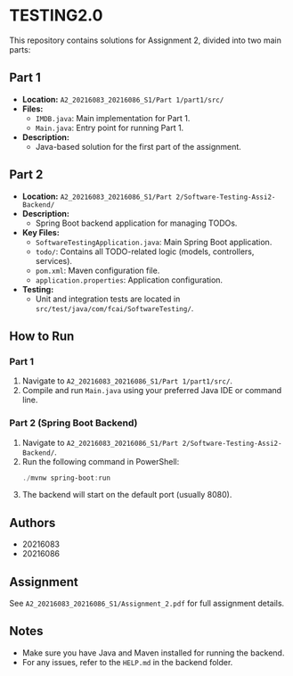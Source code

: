 # TESTING2.0

This repository contains solutions for Assignment 2, divided into two main parts:

## Part 1
- **Location:** `A2_20216083_20216086_S1/Part 1/part1/src/`
- **Files:**
	- `IMDB.java`: Main implementation for Part 1.
	- `Main.java`: Entry point for running Part 1.
- **Description:**
	- Java-based solution for the first part of the assignment.

## Part 2
- **Location:** `A2_20216083_20216086_S1/Part 2/Software-Testing-Assi2-Backend/`
- **Description:**
	- Spring Boot backend application for managing TODOs.
- **Key Files:**
	- `SoftwareTestingApplication.java`: Main Spring Boot application.
	- `todo/`: Contains all TODO-related logic (models, controllers, services).
	- `pom.xml`: Maven configuration file.
	- `application.properties`: Application configuration.
- **Testing:**
	- Unit and integration tests are located in `src/test/java/com/fcai/SoftwareTesting/`.

## How to Run

### Part 1
1. Navigate to `A2_20216083_20216086_S1/Part 1/part1/src/`.
2. Compile and run `Main.java` using your preferred Java IDE or command line.

### Part 2 (Spring Boot Backend)
1. Navigate to `A2_20216083_20216086_S1/Part 2/Software-Testing-Assi2-Backend/`.
2. Run the following command in PowerShell:
	 ```powershell
	 ./mvnw spring-boot:run
	 ```
3. The backend will start on the default port (usually 8080).

## Authors
- 20216083
- 20216086

## Assignment
See `A2_20216083_20216086_S1/Assignment_2.pdf` for full assignment details.

## Notes
- Make sure you have Java and Maven installed for running the backend.
- For any issues, refer to the `HELP.md` in the backend folder.
